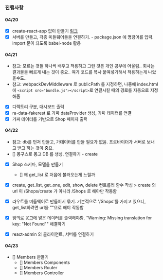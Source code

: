 ### 진행사항

#### 04/20

- [x] create-react-app 없이 만들기
      [링크](https://dev.to/theenadayalan/how-to-set-up-react-js-from-scratch-without-using-create-react-app-37mk)
- [x] 서버를 만들고, 각종 미들웨어들을 연결하기. - package.json 에 명령어를 입력. import 문이 되도록 babel-node 활용

#### 04/21

- 참고: 모르는 것들 하나씩 배우고 적용하고 그런 것은 개인 공부에 어울림.. 회사는 결과물을 빠르게 내는 것이 중요.. 여기 코드를 복사 붙여넣기해서 적용하는게 나았을수도..
- 참고: webpackDevMiddleware 로 publicPath 를 지정하면, 나중에 index.html 에 `<script src="bundle.js"></script>`로 연결시킬 때의 경로를 자동으로 지정해줌
- [x] 디렉토리 구분, 대시보드 출력
- [x] ra-data-fakerest 로 가짜 dataProvider 생성, 가짜 데이터를 연결
- [x] 가짜 데이터를 기반으로 Shop 페이지 출력

#### 04/22

- 참고: db를 먼저 만들고, 가데이터를 만들 필요가 없음. 프로바이더가 서버로 보내고 받고 하는 것이 중요.
- [] 몽구스로 몽고 DB 를 생성, 연결하기 - create
- [x] Shop 스키마, 모델을 만들기
	- [] 왜 get_list 로 처음에 불러오는게 느릴까
- [x] create, get_list, get_one, edit, show, delete 컨트롤러 함수 작성
      > create 의 url 이 /Shops/create 가 아니라 /Shops 로 해야만 작동함
- [x] 라우트를 미들웨어로 만들어서 묶기. 기본적으로 '/Shops'를 가지고 있으니, get_list하려면 url을 ""으로 해야 작동함
- [x] 임의로 몽고에 넣은 데이터를 출력해야함. "Warning: Missing translation for key: "Not Found"" 해결하기

- [x] react-admin 의 클라이언트, 서버를 연결하기

#### 04/23

- [] Members 만들기
	- [] Members Components
	- [] Members Router
	- [] Members Controller
